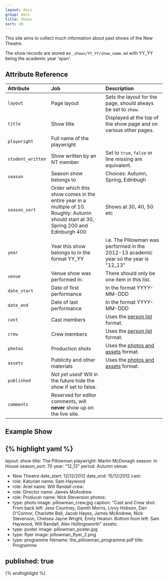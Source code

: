 ```yaml
---
layout: docs
group: docs
title: Shows
sort: 20
---
```


This site aims to collect much information about past shows of the New Theatre.

The show records are stored as `_shows/YY_YY/show_name.md` with YY_YY being the academic year 'span'.

## <i class="fa fa-tags"></i> Attribute Reference

| Attribute | Job | Description |
|:-|:-|:-|
| `layout` | Page layout | Sets the layout for the page, should always be set to `show`. |
| `title` | Show title | Displayed at the top of the show page and on various other pages. |
| `playwright` | Full name of the playwright |  |
| `student_written` | Show written by an NT member | Set to `true`, `false` or line missing are equivalent. |
| `season` | Season show belongs to | Choices: Autumn, Spring, Edinbugh |
| `season_sort` | Order which this show comes in the entire year in a multiple of 10.<br />Roughly: Autumn should start at 30, Spring 200 and Edinburgh 400 | Shows at 30, 40, 50 etc |
| `year` | Year this show belongs to in the format YY_YY | i.e. The Pillowman was performed in the 2012-13 academic year so the year is "12_13" |
| `venue` | Venue show was performed in. | There should only be one item in this list. |
| `date_start` | Date of first performance | In the format YYYY-MM-DDD |
| `date_end` | Date of last performance | In the format YYYY-MM-DDD |
| `cast` | Cast members | Uses the [person list](/docs/person_list) format. |
| `crew` | Crew members | Uses the [person list](/docs/person_list) format. |
| `photos` | Production shots | Uses the [photos and assets](/docs/photos_and_assets) format. |
| `assets` | Publicity and other materials | Uses the [photos and assets](/docs/photos_and_assets) format. |
| `published` | *Not yet used!* Will in the future hide the show if set to false. |
| `comments` | Reserved for editor comments, will **never** show up on the live site. |


## <i class="octicon octicon-code"></i> Example Show

{% highlight yaml %}
---
layout: show
title: The Pillowman
playwright: Martin McDonagh
season: In House
season_sort: 70
year: "12_13"
period: Autumn
venue:
  - New Theatre
date_start: 12/12/2012
date_end: 15/12/2012
cast:
  - role: Katurian
    name: Sam Haywood
  - role: Ariel
    name: Will Randall
crew:
  - role: Director
    name: James McAndrew
  - role: Producer
    name: Nick Stevenson
photos:
  - type: photo
    image: pillowman_crew.jpg
    caption: "Cast and Crew shot. From back left: Jess Courtney, Gareth Morris, Livvy Hobson, Dan O'Connor, Charlotte Ball, Jacob Hayes, James McAndrew, Nick Stevenson, Chelsea Jayne Wright, Emily Heaton. Bottom from left: Sam Haywood, Will Randall, Alex Hollingsworth"
assets:
  - type: poster
    image: pillowman_poster.jpg
  - type: flyer
    image: pillowman_flyer_2.png
  - type: programme
    filename: the_pillowman_programme.pdf
    title: Programme

published: true
---
{% endhighlight %}

